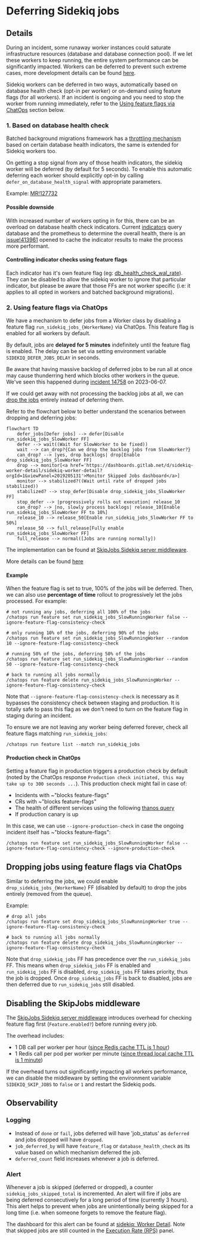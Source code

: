 # Deferring Sidekiq jobs

## Details

During an incident, some runaway worker instances could saturate infrastructure resources (database and database connection pool).
If we let these workers to keep running, the entire system performance can be significantly impacted. Workers can be deferred to prevent such extreme cases, more development details can be found [here](https://docs.gitlab.com/ee/development/sidekiq/#deferring-sidekiq-workers).

Sidekiq workers can be deferred in two ways, automatically based on database health check (opt-in per worker) or on-demand using feature flags (for all workers). If an incident is ongoing and you need to stop the worker from running immediately, refer to the [Using feature flags via ChatOps](#2-using-feature-flags-via-chatops) section below.

### 1. Based on database health check

Batched background migrations framework has a [throttling mechanism](https://docs.gitlab.com/ee/development/database/batched_background_migrations.html#throttling-batched-migrations) based on certain database health indicators, the same is extended for Sidekiq workers too.

On getting a stop signal from any of those health indicators, the sidekiq worker will be deferred (by default for 5 seconds). To enable this automatic deferring each worker should explicitly opt-in by calling `defer_on_database_health_signal` with appropriate parameters.

Example: [MR!127732](https://gitlab.com/gitlab-org/gitlab/-/merge_requests/127732)

#### Possible downside

With increased number of workers opting in for this, there can be an overload on database health check indicators. Current [indicators](https://gitlab.com/gitlab-org/gitlab/-/tree/master/lib/gitlab/database/health_status/indicators) query database and the prometheus to determine the overall health, there is an [issue!413961](https://gitlab.com/gitlab-org/gitlab/-/issues/413961) opened to cache the indicator results to make the process more performant.

#### Controlling indicator checks using feature flags

Each indicator has it's own feature flag (eg: [db_health_check_wal_rate](https://gitlab.com/gitlab-org/gitlab/-/blob/master/lib/gitlab/database/health_status/indicators/wal_rate.rb#L11)). They can be disabled to allow the sidekiq worker to ignore that particular indicator, but please be aware that those FFs are not worker specific (i.e: it applies to all opted in workers and batched background migrations).

### 2. Using feature flags via ChatOps

We have a mechanism to defer jobs from a Worker class by disabling a feature flag `run_sidekiq_jobs_{WorkerName}` via ChatOps.
This feature flag is enabled for all workers by default.

By default, jobs are **delayed for 5 minutes** indefinitely until the feature flag is enabled. The delay can be set via
setting environment variable `SIDEKIQ_DEFER_JOBS_DELAY` in seconds.

Be aware that having massive backlog of deferred jobs to be run all at once may cause thunderring herd which blocks other workers in the queue.
We've seen this happened during [incident 14758](https://gitlab.com/gitlab-com/gl-infra/production/-/issues/14758#note_1426042281) on 2023-06-07.

If we could get away with not processing the backlog jobs at all, we can [drop the jobs](#dropping-jobs-using-feature-flags-via-chatops) entirely instead of deferring them.

Refer to the flowchart below to better understand the scenarios between dropping and deferring jobs:

```mermaid
flowchart TD
    defer_jobs[Defer jobs] --> defer[Disable run_sidekiq_jobs_SlowWorker FF]
    defer --> wait((Wait for SlowWorker to be fixed))
    wait --> can_drop?{Can we drop the backlog jobs from SlowWorker?}
    can_drop? --> |yes, drop backlogs| drop[Enable drop_sidekiq_jobs_SlowWorker FF]
    drop --> monitor[<a href='https://dashboards.gitlab.net/d/sidekiq-worker-detail/sidekiq-worker-detail?orgId=1&viewPanel=2019205131'>Monitor Skipped Jobs dashboard</a>]
    monitor --> stabilized?((Wait until rate of dropped jobs stabilized))
    stabilized? --> stop_defer[Disable drop_sidekiq_jobs_SlowWorker FF]
    stop_defer --> |progressively rolls out execution| release_10
    can_drop? --> |no, slowly process backlogs| release_10[Enable run_sidekiq_jobs_SlowWorker FF to 10%]
    release_10 --> release_50[Enable run_sidekiq_jobs_SlowWorker FF to 50%]
    release_50 --> full_release[Fully enable run_sidekiq_jobs_SlowWorker FF]
    full_release --> normal([Jobs are running normally])
```

The implementation can be found at [SkipJobs Sidekiq server middleware](https://gitlab.com/gitlab-org/gitlab/-/blob/master/lib/gitlab/sidekiq_middleware/skip_jobs.rb).

More details can be found [here](https://docs.gitlab.com/ee/development/feature_flags/#deferring-sidekiq-jobs)

#### Example

When the feature flag is set to true, 100% of the jobs will be deferred. Then, we can also use **percentage of time** rollout
to progressively let the jobs processed. For example:

```shell
# not running any jobs, deferring all 100% of the jobs
/chatops run feature set run_sidekiq_jobs_SlowRunningWorker false --ignore-feature-flag-consistency-check

# only running 10% of the jobs, deferring 90% of the jobs
/chatops run feature set run_sidekiq_jobs_SlowRunningWorker --random 10 --ignore-feature-flag-consistency-check

# running 50% of the jobs, deferring 50% of the jobs
/chatops run feature set run_sidekiq_jobs_SlowRunningWorker --random 50 --ignore-feature-flag-consistency-check

# back to running all jobs normally
/chatops run feature delete run_sidekiq_jobs_SlowRunningWorker --ignore-feature-flag-consistency-check
```

Note that `--ignore-feature-flag-consistency-check` is necessary as it bypasses the consistency check between staging and production.
It is totally safe to pass this flag as we don't need to turn on the feature flag in staging during an incident.

To ensure we are not leaving any worker being deferred forever, check all feature flags matching `run_sidekiq_jobs`:

```shell
/chatops run feature list --match run_sidekiq_jobs
````

#### Production check in ChatOps

Setting a feature flag in production triggers a production check by default (noted by the ChatOps response `Production check initiated, this may take up to 300 seconds ...`).
This production check might fail in case of:

- Incidents with ~"blocks feature-flags"
- CRs with ~"blocks feature-flags"
- The health of different services using the following [thanos query](https://thanos-query.ops.gitlab.net/graph?g0.expr=gitlab_deployment_health%3Aservice%7Benv%3D%22gprd%22%7D&g0.tab=0&g0.range_input=6h)
- If production canary is up

In this case, we can use `--ignore-production-check` in case the ongoing incident itself has ~"blocks feature-flags":

```
/chatops run feature set run_sidekiq_jobs_SlowRunningWorker false --ignore-feature-flag-consistency-check --ignore-production-check
```

## Dropping jobs using feature flags via ChatOps

Similar to deferring the jobs, we could enable `drop_sidekiq_jobs_{WorkerName}` FF (disabled by default) to drop the jobs entirely (removed from the queue).

Example:

```shell
# drop all jobs
/chatops run feature set drop_sidekiq_jobs_SlowRunningWorker true --ignore-feature-flag-consistency-check

# back to running all jobs normally
/chatops run feature delete drop_sidekiq_jobs_SlowRunningWorker --ignore-feature-flag-consistency-check
```

Note that `drop_sidekiq_jobs` FF has precedence over the `run_sidekiq_jobs` FF. This means when `drop_sidekiq_jobs` FF is enabled and `run_sidekiq_jobs` FF is disabled,
`drop_sidekiq_jobs` FF takes priority, thus the job is dropped. Once `drop_sidekiq_jobs` FF is back to disabled, jobs are then deferred due to `run_sidekiq_jobs` still disabled.

## Disabling the SkipJobs middleware

The [SkipJobs Sidekiq server middleware](https://gitlab.com/gitlab-org/gitlab/-/blob/master/lib/gitlab/sidekiq_middleware/skip_jobs.rb)
introduces overhead for checking feature flag first (`Feature.enabled?`) before running every job.

The overhead includes:

- 1 DB call per worker per hour ([since Redis cache TTL is 1 hour](https://gitlab.com/gitlab-org/gitlab/-/blob/47c8eca764c926ecdf0897f7b992353bb231b7c1/lib/feature.rb#L303))
- 1 Redis call per pod per worker per minute ([since thread local cache TTL is 1 minute](https://gitlab.com/gitlab-org/gitlab/-/blob/47c8eca764c926ecdf0897f7b992353bb231b7c1/lib/feature.rb#L310-310))

If the overhead turns out significantly impacting all workers performance, we can disable the middleware
by setting the environment variable `SIDEKIQ_SKIP_JOBS` to `false` or `1` and restart the Sidekiq pods.

## Observability

### Logging

- Instead of `done` or `fail`, jobs deferred will have 'job_status' as `deferred` and jobs dropped will have `dropped`.
- `job_deferred_by` will have `feature_flag` or `database_health_check` as its value based on which mechanism deferred the job.
- `deferred_count` field increases whenever a job is deferred.

### Alert

Whenever a job is skipped (deferred or dropped), a counter `sidekiq_jobs_skipped_total` is incremented. An alert will fire
if jobs are being deferred consecutively for a long period of time (currently 3 hours). This alert helps to
prevent when jobs are unintentionally being skipped for a long time (i.e. when someone forgets to remove
the feature flag).

The dashboard for this alert can be found at [sidekiq: Worker Detail](https://dashboards.gitlab.net/d/sidekiq-worker-detail/sidekiq-worker-detail?orgId=1&viewPanel=2019205131).
Note that skipped jobs are still counted in the [Execution Rate (RPS)](https://dashboards.gitlab.net/d/sidekiq-worker-detail/sidekiq-worker-detail?orgId=1&viewPanel=3168042924)
panel.
